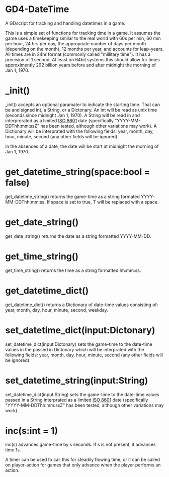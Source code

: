 # GD4-DateTime
A GDscript for tracking and handling datetimes in a game.

This is a simple set of functions for tracking time in a game. It assumes the game uses a timekeeping similar to the real world with 60s per min, 60 min per hour, 24 hrs per day, the appropriate number of days per month (depending on the month), 12 months per year, and accounts for leap-years. All times are in 24hr format (commonly called "millitary time"). It has a precision of 1 second. At least on 64bit systems this should allow for times approximently 292 billion years before and after midnight the morning of Jan 1, 1970.

# _init()

_init() accepts an optional paramater to indicate the starting time. That can be and signed int, a String, or a Dictonary. An int will be read as unix time (seconds since midnight Jan 1, 1970). A String will be read in and interprerated as a limited [ISO 8601](https://en.wikipedia.org/wiki/ISO_8601) date (specifically "YYYY-MM-DDThh:mm:ssZ" has been tested, although other variations may work). A Dictionary will be interprated with the following fields: year, month, day, hour, minute, second (any other fields will be ignored).

In the absences of a date, the date will be start at midnight the morning of Jan 1, 1970.

# get_datetime_string(space:bool = false)

get_datetime_string() returns the game-time as a string formated YYYY-MM-DDThh:mm:ss. If space is set to true, T will be replaced with a space.

# get_date_string()

get_date_string() returns the date as a string formatted YYYY-MM-DD.

# get_time_string()

get_time_string() returns the time as a string formatted hh:mm:ss.

# get_datetime_dict()

get_datetime_dict() returns a Dictionary of date-time values consisting of: year, month, day, hour, minute, second, weekday. 

# set_datetime_dict(input:Dictonary)

set_datetime_dict(input:Dictonary) sets the game-time to the date-time values in the passed in Dictonary which will be interprated with the following fields: year, month, day, hour, minute, second (any other fields will be ignored).

# set_datetime_string(input:String)

set_datetime_dict(input:String) sets the game-time to the date-time values passed in a String interprated as a limited [ISO 8601](https://en.wikipedia.org/wiki/ISO_8601) date (specifically "YYYY-MM-DDThh:mm:ssZ" has been tested, although other variations may work)

# inc(s:int = 1)

inc(s) advances game-time by s seconds. If s is not present, it advances time 1s.

A timer can be used to call this for steadily flowing time, or it can be called on player-action for games that only advance when the player performs an action.